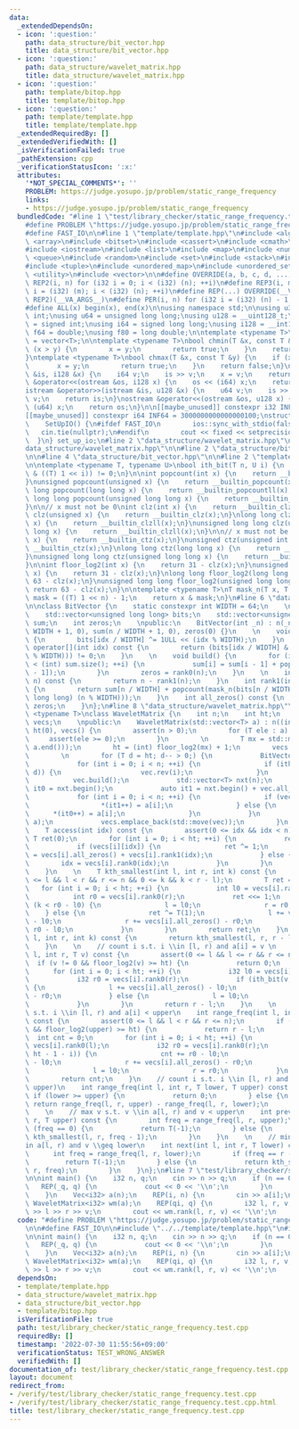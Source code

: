 ```yaml
---
data:
  _extendedDependsOn:
  - icon: ':question:'
    path: data_structure/bit_vector.hpp
    title: data_structure/bit_vector.hpp
  - icon: ':question:'
    path: data_structure/wavelet_matrix.hpp
    title: data_structure/wavelet_matrix.hpp
  - icon: ':question:'
    path: template/bitop.hpp
    title: template/bitop.hpp
  - icon: ':question:'
    path: template/template.hpp
    title: template/template.hpp
  _extendedRequiredBy: []
  _extendedVerifiedWith: []
  _isVerificationFailed: true
  _pathExtension: cpp
  _verificationStatusIcon: ':x:'
  attributes:
    '*NOT_SPECIAL_COMMENTS*': ''
    PROBLEM: https://judge.yosupo.jp/problem/static_range_frequency
    links:
    - https://judge.yosupo.jp/problem/static_range_frequency
  bundledCode: "#line 1 \"test/library_checker/static_range_frequency.test.cpp\"\n\
    #define PROBLEM \"https://judge.yosupo.jp/problem/static_range_frequency\"\n\n\
    #define FAST_IO\n\n#line 1 \"template/template.hpp\"\n#include <algorithm>\n#include\
    \ <array>\n#include <bitset>\n#include <cassert>\n#include <cmath>\n#include <iomanip>\n\
    #include <iostream>\n#include <list>\n#include <map>\n#include <numeric>\n#include\
    \ <queue>\n#include <random>\n#include <set>\n#include <stack>\n#include <string>\n\
    #include <tuple>\n#include <unordered_map>\n#include <unordered_set>\n#include\
    \ <utility>\n#include <vector>\n\n#define OVERRIDE(a, b, c, d, ...) d\n#define\
    \ REP2(i, n) for (i32 i = 0; i < (i32) (n); ++i)\n#define REP3(i, m, n) for (i32\
    \ i = (i32) (m); i < (i32) (n); ++i)\n#define REP(...) OVERRIDE(__VA_ARGS__, REP3,\
    \ REP2)(__VA_ARGS__)\n#define PER(i, n) for (i32 i = (i32) (n) - 1; i >= 0; --i)\n\
    #define ALL(x) begin(x), end(x)\n\nusing namespace std;\n\nusing u32 = unsigned\
    \ int;\nusing u64 = unsigned long long;\nusing u128 = __uint128_t;\nusing i32\
    \ = signed int;\nusing i64 = signed long long;\nusing i128 = __int128_t;\nusing\
    \ f64 = double;\nusing f80 = long double;\n\ntemplate <typename T>\nusing Vec\
    \ = vector<T>;\n\ntemplate <typename T>\nbool chmin(T &x, const T &y) {\n    if\
    \ (x > y) {\n        x = y;\n        return true;\n    }\n    return false;\n\
    }\ntemplate <typename T>\nbool chmax(T &x, const T &y) {\n    if (x < y) {\n \
    \       x = y;\n        return true;\n    }\n    return false;\n}\n\nistream &operator>>(istream\
    \ &is, i128 &x) {\n    i64 v;\n    is >> v;\n    x = v;\n    return is;\n}\nostream\
    \ &operator<<(ostream &os, i128 x) {\n    os << (i64) x;\n    return os;\n}\n\
    istream &operator>>(istream &is, u128 &x) {\n    u64 v;\n    is >> v;\n    x =\
    \ v;\n    return is;\n}\nostream &operator<<(ostream &os, u128 x) {\n    os <<\
    \ (u64) x;\n    return os;\n}\n\n[[maybe_unused]] constexpr i32 INF = 1000000100;\n\
    [[maybe_unused]] constexpr i64 INF64 = 3000000000000000100;\nstruct SetUpIO {\n\
    \    SetUpIO() {\n#ifdef FAST_IO\n        ios::sync_with_stdio(false);\n     \
    \   cin.tie(nullptr);\n#endif\n        cout << fixed << setprecision(15);\n  \
    \  }\n} set_up_io;\n#line 2 \"data_structure/wavelet_matrix.hpp\"\n\n#line 6 \"\
    data_structure/wavelet_matrix.hpp\"\n\n#line 2 \"data_structure/bit_vector.hpp\"\
    \n\n#line 4 \"data_structure/bit_vector.hpp\"\n\n#line 2 \"template/bitop.hpp\"\
    \n\ntemplate <typename T, typename U>\nbool ith_bit(T n, U i) {\n    return (n\
    \ & ((T) 1 << i)) != 0;\n}\n\nint popcount(int x) {\n    return __builtin_popcount(x);\n\
    }\nunsigned popcount(unsigned x) {\n    return __builtin_popcount(x);\n}\nlong\
    \ long popcount(long long x) {\n    return __builtin_popcountll(x);\n}\nunsigned\
    \ long long popcount(unsigned long long x) {\n    return __builtin_popcountll(x);\n\
    }\n\n// x must not be 0\nint clz(int x) {\n    return __builtin_clz(x);\n}\nunsigned\
    \ clz(unsigned x) {\n    return __builtin_clz(x);\n}\nlong long clz(long long\
    \ x) {\n    return __builtin_clzll(x);\n}\nunsigned long long clz(unsigned long\
    \ long x) {\n    return __builtin_clzll(x);\n}\n\n// x must not be 0\nint ctz(int\
    \ x) {\n    return __builtin_ctz(x);\n}\nunsigned ctz(unsigned int x) {\n    return\
    \ __builtin_ctz(x);\n}\nlong long ctz(long long x) {\n    return __builtin_ctzll(x);\n\
    }\nunsigned long long ctz(unsigned long long x) {\n    return __builtin_ctzll(x);\n\
    }\n\nint floor_log2(int x) {\n    return 31 - clz(x);\n}\nunsigned floor_log2(unsigned\
    \ x) {\n    return 31 - clz(x);\n}\nlong long floor_log2(long long x) {\n    return\
    \ 63 - clz(x);\n}\nunsigned long long floor_log2(unsigned long long x) {\n   \
    \ return 63 - clz(x);\n}\n\ntemplate <typename T>\nT mask_n(T x, T n) {\n    T\
    \ mask = ((T) 1 << n) - 1;\n    return x & mask;\n}\n#line 6 \"data_structure/bit_vector.hpp\"\
    \n\nclass BitVector {\n    static constexpr int WIDTH = 64;\n    \n    int n;\n\
    \    std::vector<unsigned long long> bits;\n    std::vector<unsigned long long>\
    \ sum;\n    int zeros;\n    \npublic:\n    BitVector(int _n) : n(_n), bits(n /\
    \ WIDTH + 1, 0), sum(n / WIDTH + 1, 0), zeros(0) {}\n    \n    void rev(int idx)\
    \ {\n        bits[idx / WIDTH] ^= 1ULL << (idx % WIDTH);\n    }\n    \n    bool\
    \ operator[](int idx) const {\n        return (bits[idx / WIDTH] & (1ULL << (idx\
    \ % WIDTH))) != 0;\n    }\n    \n    void build() {\n        for (int i = 1; i\
    \ < (int) sum.size(); ++i) {\n            sum[i] = sum[i - 1] + popcount(bits[i\
    \ - 1]);\n        }\n        zeros = rank0(n);\n    }\n    \n    int rank0(int\
    \ n) const {\n        return n - rank1(n);\n    }\n    int rank1(int n) const\
    \ {\n        return sum[n / WIDTH] + popcount(mask_n(bits[n / WIDTH], (unsigned\
    \ long long) (n % WIDTH)));\n    }\n    int all_zeros() const {\n        return\
    \ zeros;\n    }\n};\n#line 8 \"data_structure/wavelet_matrix.hpp\"\n\ntemplate\
    \ <typename T>\nclass WaveletMatrix {\n    int n;\n    int ht;\n    std::vector<BitVector>\
    \ vecs;\n    \npublic:\n    WaveletMatrix(std::vector<T> a) : n((int) a.size()),\
    \ ht(0), vecs() {\n        assert(n > 0);\n        for (T ele : a) {\n       \
    \     assert(ele >= 0);\n        }\n        \n        T mx = std::max(T(1), *std::max_element(a.begin(),\
    \ a.end()));\n        ht = (int) floor_log2(mx) + 1;\n        vecs.reserve(ht);\n\
    \        \n        for (T d = ht; d-- > 0;) {\n            BitVector vec(n);\n\
    \            for (int i = 0; i < n; ++i) {\n                if (ith_bit(a[i],\
    \ d)) {\n                    vec.rev(i);\n                }\n            }\n \
    \           vec.build();\n            std::vector<T> nxt(n);\n            auto\
    \ it0 = nxt.begin();\n            auto it1 = nxt.begin() + vec.all_zeros();\n\
    \            for (int i = 0; i < n; ++i) {\n                if (vec[i]) {\n  \
    \                  *(it1++) = a[i];\n                } else {\n              \
    \      *(it0++) = a[i];\n                }\n            }\n            std::swap(nxt,\
    \ a);\n            vecs.emplace_back(std::move(vec));\n        }\n    }\n    \n\
    \    T access(int idx) const {\n        assert(0 <= idx && idx < n);\n       \
    \ T ret(0);\n        for (int i = 0; i < ht; ++i) {\n            ret <<= 1;\n\
    \            if (vecs[i][idx]) {\n                ret ^= 1;\n                idx\
    \ = vecs[i].all_zeros() + vecs[i].rank1(idx);\n            } else {\n        \
    \        idx = vecs[i].rank0(idx);\n            }\n        }\n        return ret;\n\
    \    }\n    \n    T kth_smallest(int l, int r, int k) const {\n        assert(0\
    \ <= l && l < r && r <= n && 0 <= k && k < r - l);\n        T ret = 0;\n     \
    \   for (int i = 0; i < ht; ++i) {\n            int l0 = vecs[i].rank0(l);\n \
    \           int r0 = vecs[i].rank0(r);\n            ret <<= 1;\n            if\
    \ (k < r0 - l0) {\n                l = l0;\n                r = r0;\n        \
    \    } else {\n                ret ^= T(1);\n                l += vecs[i].all_zeros()\
    \ - l0;\n                r += vecs[i].all_zeros() - r0;\n                k -=\
    \ r0 - l0;\n            }\n        }\n        return ret;\n    }\n    T kth_largest(int\
    \ l, int r, int k) const {\n        return kth_smallest(l, r, r - l - k - 1);\n\
    \    }\n    \n    // count i s.t. i \\in [l, r) and a[i] = v \n    int rank(int\
    \ l, int r, T v) const {\n        assert(0 <= l && l <= r && r <= n);\n      \
    \  if (v != 0 && floor_log2(v) >= ht) {\n            return 0;\n        }\n  \
    \      for (int i = 0; i < ht; ++i) {\n            i32 l0 = vecs[i].rank0(l);\n\
    \            i32 r0 = vecs[i].rank0(r);\n            if (ith_bit(v, ht - 1 - i))\
    \ {\n                l += vecs[i].all_zeros() - l0;\n                r += vecs[i].all_zeros()\
    \ - r0;\n            } else {\n                l = l0;\n                r = r0;\n\
    \            }\n        }\n        return r - l;\n    }\n    \n    // count i\
    \ s.t. i \\in [l, r) and a[i] < upper\n    int range_freq(int l, int r, T upper)\
    \ const {\n        assert(0 <= l && l < r && r <= n);\n        if (upper != 0\
    \ && floor_log2(upper) >= ht) {\n            return r - l;\n        }\n      \
    \  int cnt = 0;\n        for (int i = 0; i < ht; ++i) {\n            i32 l0 =\
    \ vecs[i].rank0(l);\n            i32 r0 = vecs[i].rank0(r);\n            if (ith_bit(upper,\
    \ ht - 1 - i)) {\n                cnt += r0 - l0;\n                l += vecs[i].all_zeros()\
    \ - l0;\n                r += vecs[i].all_zeros() - r0;\n            } else {\n\
    \                l = l0;\n                r = r0;\n            }\n        }\n\
    \        return cnt;\n    }\n    // count i s.t. i \\in [l, r) and a[i] \\in [lower,\
    \ upper)\n    int range_freq(int l, int r, T lower, T upper) const {\n       \
    \ if (lower >= upper) {\n            return 0;\n        } else {\n           \
    \ return range_freq(l, r, upper) - range_freq(l, r, lower);\n        }\n    }\n\
    \    \n    // max v s.t. v \\in a[l, r) and v < upper\n    int prev(int l, int\
    \ r, T upper) const {\n        int freq = range_freq(l, r, upper);\n        if\
    \ (freq == 0) {\n            return T(-1);\n        } else {\n            return\
    \ kth_smallest(l, r, freq - 1);\n        }\n    }\n    \n    // min v s.t. v \\\
    in a[l, r) and v \\geq lower\n    int next(int l, int r, T lower) const {\n  \
    \      int freq = range_freq(l, r, lower);\n        if (freq == r - l) {\n   \
    \         return T(-1);\n        } else {\n            return kth_smallest(l,\
    \ r, freq);\n        }\n    }\n};\n#line 7 \"test/library_checker/static_range_frequency.test.cpp\"\
    \n\nint main() {\n    i32 n, q;\n    cin >> n >> q;\n    if (n == 0) {\n     \
    \   REP(_q, q) {\n            cout << 0 << '\\n';\n        }\n        exit(0);\n\
    \    }\n    Vec<i32> a(n);\n    REP(i, n) {\n        cin >> a[i];\n    }\n   \
    \ WaveletMatrix<i32> wm(a);\n    REP(qi, q) {\n        i32 l, r, v;\n        cin\
    \ >> l >> r >> v;\n        cout << wm.rank(l, r, v) << '\\n';\n    }\n}\n"
  code: "#define PROBLEM \"https://judge.yosupo.jp/problem/static_range_frequency\"\
    \n\n#define FAST_IO\n\n#include \"../../template/template.hpp\"\n#include \"../../data_structure/wavelet_matrix.hpp\"\
    \n\nint main() {\n    i32 n, q;\n    cin >> n >> q;\n    if (n == 0) {\n     \
    \   REP(_q, q) {\n            cout << 0 << '\\n';\n        }\n        exit(0);\n\
    \    }\n    Vec<i32> a(n);\n    REP(i, n) {\n        cin >> a[i];\n    }\n   \
    \ WaveletMatrix<i32> wm(a);\n    REP(qi, q) {\n        i32 l, r, v;\n        cin\
    \ >> l >> r >> v;\n        cout << wm.rank(l, r, v) << '\\n';\n    }\n}"
  dependsOn:
  - template/template.hpp
  - data_structure/wavelet_matrix.hpp
  - data_structure/bit_vector.hpp
  - template/bitop.hpp
  isVerificationFile: true
  path: test/library_checker/static_range_frequency.test.cpp
  requiredBy: []
  timestamp: '2022-07-30 11:55:56+09:00'
  verificationStatus: TEST_WRONG_ANSWER
  verifiedWith: []
documentation_of: test/library_checker/static_range_frequency.test.cpp
layout: document
redirect_from:
- /verify/test/library_checker/static_range_frequency.test.cpp
- /verify/test/library_checker/static_range_frequency.test.cpp.html
title: test/library_checker/static_range_frequency.test.cpp
---
```

